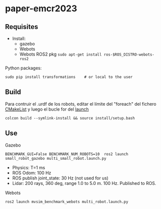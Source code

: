 # paper-emcr2023

## Requisites

- Install: 
  - gazebo
  - Webots
  - Webots ROS2 pkg `sudo apt-get install ros-$ROS_DISTRO-webots-ros2`

Python packages:

    sudo pip install transformations    # or local to the user


## Build
Para contruir el .urdf de los robots, editar el límite del "foreach" del fichero [CMakeList](https://github.com/FranciscoJManasAlvarez/paper-emcr2023/blob/f5d9632c52c9b0dbd2676620fd8f732cf919dfdf/experiments/mvsim_benchmark_gazebo/small_robot_description/CMakeLists.txt#L30) y luego el bucle for del [launch](https://github.com/FranciscoJManasAlvarez/paper-emcr2023/blob/f5d9632c52c9b0dbd2676620fd8f732cf919dfdf/experiments/mvsim_benchmark_gazebo/small_robot_gazebo/launch/multi_small_robot.launch.py#L23)
```
colcon build --symlink-install && source install/setup.bash
```

## Use
Gazebo
```
BENCHMARK_GUI=False BENCHMARK_NUM_ROBOTS=10  ros2 launch small_robot_gazebo multi_small_robot.launch.py
```

- Physics: T=1 ms
- ROS Odom: 100 Hz
- ROS publish joint_state: 30 Hz (not used for us)
- Lidar: 200 rays, 360 deg, range 1.0 to 5.0 m. 100 Hz. Published to ROS.


Webots
```
ros2 launch mvsim_benchmark_webots multi_robot.launch.py
```
